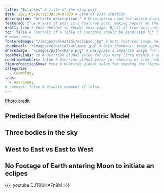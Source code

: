```yaml
---
title: "Eclipses" # Title of the blog post.
date: 2021-08-01T21:39:34-07:00 # Date of post creation.
description: "Article description." # Description used for search engine.
featured: true # Sets if post is a featured post, making appear on the home page side bar.
draft: true # Sets whether to render this page. Draft of true will not be rendered.
toc: false # Controls if a table of contents should be generated for first-level links automatically.
# menu: main
featureImage: "/images/celestial/eclipse.jpg" # Sets featured image on blog post.
thumbnail: "/images/celestial/eclipse.jpg" # Sets thumbnail image appearing inside card on homepage.
shareImage: "/images/path/share.png" # Designate a separate image for social media sharing.
codeMaxLines: 10 # Override global value for how many lines within a code block before auto-collapsing.
codeLineNumbers: false # Override global value for showing of line numbers within code block.
figurePositionShow: true # Override global value for showing the figure label.
categories:
  - Cosmology
tags:
  - Astronomy
# comment: false # Disable comment if false.
---
```


[Photo credit](https://www.photographytalk.com/beginner-photography-tips/7656-basic-camera-settings-for-photographing-the-2017-solar-eclipse)

## Predicted Before the Heliocentric Model

## Three bodies in the sky

## West to East vs East to West

## No Footage of Earth entering Moon to initiate an eclipes

{{< youtube DJT0UHAFn8M >}}
